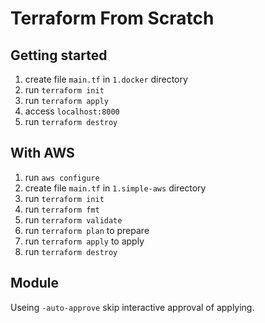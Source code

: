 # Terraform From Scratch


## Getting started

1. create file `main.tf` in `1.docker` directory
2. run `terraform init`
3. run `terraform apply`
4. access `localhost:8000`
6. run `terraform destroy`


## With AWS

1. run `aws configure`
2. create file `main.tf` in `1.simple-aws` directory
3. run `terraform init`
4. run `terraform fmt`
5. run `terraform validate`
6. run `terraform plan` to prepare
7. run `terraform apply` to apply
8. run `terraform destroy`


## Module

Useing `-auto-approve` skip interactive approval of applying.
